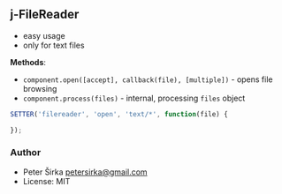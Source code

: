## j-FileReader

- easy usage
- only for text files

__Methods__:
- `component.open([accept], callback(file), [multiple])` - opens file browsing
- `component.process(files)` - internal, processing `files` object

```javascript
SETTER('filereader', 'open', 'text/*', function(file) {

});
```

### Author

- Peter Širka <petersirka@gmail.com>
- License: MIT